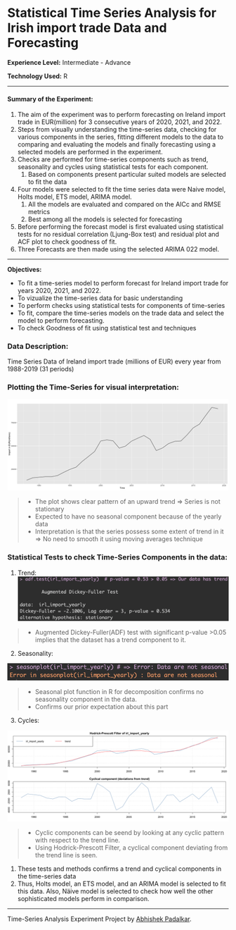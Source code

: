 # Statistical Time Series Analysis for Irish import trade Data and Forecasting

**Experience Level:** Intermediate - Advance

**Technology Used:** R

---

#### Summary of the Experiment:

1. The aim of the experiment was to perform forecasting on Ireland import trade in EUR(million) for 3 consecutive years of 2020, 2021, and 2022.
2. Steps from visually understanding the time-series data, checking for various components in the series, fitting different models to the data to comparing and evaluating the models and finally forecasting using a selected models are performed in the experiment.
3. Checks are performed for time-series components such as trend, seasonality and cycles using statistical tests for each component.
    1. Based on components present particular suited models are selected to fit the data
4. Four models were selected to fit the time series data were Naive model, Holts model, ETS model, ARIMA model.
    1. All the models are evaluated and compared on the AICc and RMSE metrics
    2. Best among all the models is selected for forecasting
5. Before performing the forecast model is first evaluated using statistical tests for no residual correlation (Ljung-Box test) and residual plot and ACF plot to check goodness of fit.
6. Three Forecasts are then made using the selected ARIMA 022 model.

---

**Objectives:**
* To fit a time-series model to perform forecast for Ireland import trade for years 2020, 2021, and 2022.
* To vizualize the time-series data for basic understanding
* To perform checks using statistical tests for components of time-series
* To fit, compare the time-series models on the trade data and select the model to perform forecasting.
* To check Goodness of fit using statistical test and techniques

### Data Description:

Time Series Data of Ireland import trade (millions of EUR) every year from 1988-2019 (31 periods)

### Plotting the Time-Series for visual interpretation:

![alt text](https://github.com/Padlu/Statistical-Analysis-Logistic-Regression-Time-Series-and-Principal-Component-Analysis-Project/blob/main/Images/TS_plot.png "Ireland Import Trade (1988-2019)")

> * The plot shows clear pattern of an upward trend => Series is not stationary
> * Expected to have no seasonal component because of the yearly data
> * Interpretation is that the series possess some extent of trend in it => No need to smooth it using moving averages technique

### Statistical Tests to check Time-Series Components in the data:

1. Trend:
![alt text](https://github.com/Padlu/Statistical-Analysis-Logistic-Regression-Time-Series-and-Principal-Component-Analysis-Project/blob/main/Images/TS_Trend_test.png "Augmented Dickey-Fuller(ADF) Test for Trend")

> * Augmented Dickey-Fuller(ADF) test with significant p-value >0.05 implies that the dataset has a trend component to it.

2. Seasonality:

![alt text](https://github.com/Padlu/Statistical-Analysis-Logistic-Regression-Time-Series-and-Principal-Component-Analysis-Project/blob/main/Images/TS_Seasonal_Test.png "Seasonal Decomposition in R")

> * Seasonal plot function in R for decomposition confirms no seasonality component in the data.
> * Confirms our prior expectation about this part 

3. Cycles:

![alt text](https://github.com/Padlu/Statistical-Analysis-Logistic-Regression-Time-Series-and-Principal-Component-Analysis-Project/blob/main/Images/TS_Cycle_test.png "Hodrick-Prescott Filter Test for Cycles")

> * Cyclic components can be seend by looking at any cyclic pattern with respect to the trend line.
> * Using Hodrick-Prescott Filter, a cyclical component deviating from the trend line is seen.


1. These tests and methods confirms a trend and cyclical components in the time-series data
2. Thus, Holts model, an ETS model, and an ARIMA model is selected to fit this data. Also, Näive model is selected to check how well the other sophisticated models perform in comparison.

---

Time-Series Analysis Experiment Project by [Abhishek Padalkar](https://github.com/Padlu).
